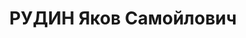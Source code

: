 ---
title: РУДИН Яков Самойлович
description: "Род. в 1898, Брест-Литовск, еврей, обр.: высшее, член ВКП(б). Проживал:\
  \ Москва, Чистопрудный бул., д. 12, корп. 4, кв. 50. Старший инспектор Артиллерийского\
  \ управления РККА, военинженер 1-го ранга. \n  Арестован 30.05.1937. Обв. в участии\
  \ в антисоветском военно-фашистском террористическом заговоре. Приговор: ВК ВС СССР,\
  \ 26.10.1937 – ВМН. Расстрелян 26.10.1937, г.Москва. \n  Реабилитирован ВК ВС СССР\
  \ 26.11.1955"
---